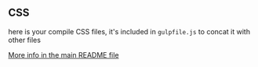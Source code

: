 ## CSS

here is your compile CSS files, it's included in `gulpfile.js` to concat it with other files

[More info in the main README file](../../README.md)